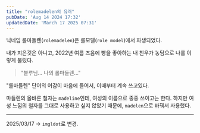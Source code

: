 ```yaml
---
title: "rolemadelen의 유래"
pubDate: 'Aug 14 2024 17:32'
updatedDate: 'March 17 2025 07:31'
---
```


닉네임 롤마들렌(`rolemadelen`)은 롤모델(`role model`)에서 파생되었다. 

내가 지은것은 아니고, 2022년 여름 즈음에 빵을 좋아하는 내 친우가 농담으로 나를 이렇게 불렀다.

> "블루님... 나의 롤마들렌..."

"롤마들렌" 단어의 어감이 마음에 들어서, 이때부터 계속 쓰고있다.

마들렌의 올바른 철자는 `madeline`인데, 여성의 이름으로 종종 쓰이고는 한다. 하지만 여성 느낌의 철자를 그대로 사용하고 싶지 않았기 때문에, `madelen`으로 바꿔서 사용했다.

---

2025/03/17 -> `imgldot`로 변경.